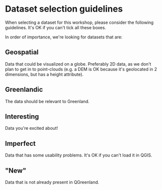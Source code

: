 # Dataset selection guidelines

When selecting a dataset for this workshop, please consider the following guidelines.
It's OK if you can't tick all these boxes.

In order of importance, we're looking for datasets that are:


## Geospatial

Data that could be visualized on a globe. Preferably 2D data, as we
don't plan to get in to point-clouds (e.g. a DEM is OK because it's geolocated in 2
dimensions, but has a height attribute).


## Greenlandic

The data should be relevant to Greenland.


## Interesting

Data you're excited about!


## Imperfect

Data that has some usability problems. It's OK if you can't load it in QGIS.


## "New"

Data that is not already present in QGreenland.
